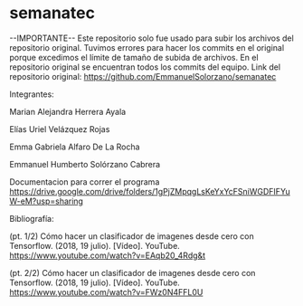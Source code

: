 # semanatec
--IMPORTANTE--
Este repositorio solo fue usado para subir los archivos del repositorio original. Tuvimos errores para hacer los commits en el original porque excedimos el límite de tamaño de subida de archivos. En el repositorio original se encuentran todos los commits del equipo. Link del repositorio original: https://github.com/EmmanuelSolorzano/semanatec

Integrantes:

Marian Alejandra Herrera Ayala

Elías Uriel Velázquez Rojas

Emma Gabriela Alfaro De La Rocha

Emmanuel Humberto Solórzano Cabrera

Documentacion para correr el programa
https://drive.google.com/drive/folders/1gPjZMpqgLsKeYxYcFSniWGDFIFYuW-eM?usp=sharing 

Bibliografía:

(pt. 1/2) Cómo hacer un clasificador de imagenes desde cero con Tensorflow. (2018, 19 julio). [Vídeo]. YouTube. https://www.youtube.com/watch?v=EAqb20_4Rdg&t

(pt. 2/2) Cómo hacer un clasificador de imagenes desde cero con Tensorflow. (2018, 19 julio). [Vídeo]. YouTube. https://www.youtube.com/watch?v=FWz0N4FFL0U
